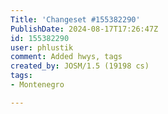 ```yaml
---
Title: 'Changeset #155382290'
PublishDate: 2024-08-17T17:26:47Z
id: 155382290
user: phlustik
comment: Added hwys, tags
created_by: JOSM/1.5 (19198 cs)
tags:
- Montenegro

---
```

